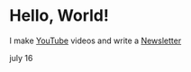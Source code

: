 # Hello, World!

I make [YouTube](https://youtube.com/@fabianfrankwerner) videos and write a [Newsletter](https://fabianfrankwerner.com/newsletter)

july 16